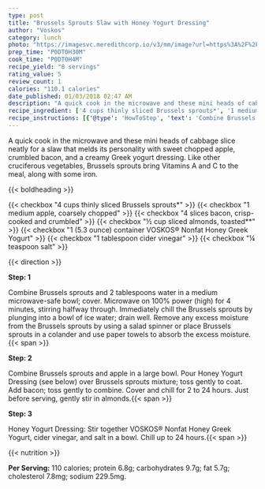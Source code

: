 ```yaml
---
type: post
title: "Brussels Sprouts Slaw with Honey Yogurt Dressing"
author: "Voskos"
category: lunch
photo: "https://imagesvc.meredithcorp.io/v3/mm/image?url=https%3A%2F%2Fimages.media-allrecipes.com%2Fuserphotos%2F1133468.jpg"
prep_time: "P0DT0H30M"
cook_time: "P0DT0H4M"
recipe_yield: "8 servings"
rating_value: 5
review_count: 1
calories: "110.1 calories"
date_published: 01/03/2018 02:47 AM
description: "A quick cook in the microwave and these mini heads of cabbage slice neatly for a slaw that melds its personality with sweet chopped apple, crumbled bacon, and a creamy Greek yogurt dressing. Like other cruciferous vegetables, Brussels sprouts bring Vitamins A and C to the meal, along with some iron."
recipe_ingredient: ['4 cups thinly sliced Brussels sprouts*', '1 medium apple, coarsely chopped', '4 slices bacon, crisp-cooked and crumbled', '½ cup sliced almonds, toasted**', '1 (5.3 ounce) container VOSKOS® Nonfat Honey Greek Yogurt', '1 tablespoon cider vinegar', '¼ teaspoon salt']
recipe_instructions: [{'@type': 'HowToStep', 'text': 'Combine Brussels sprouts and 2 tablespoons water in a medium microwave-safe bowl; cover. Microwave on 100% power (high) for 4 minutes, stirring halfway through. Immediately chill the Brussels sprouts by plunging into a bowl of ice water; drain well. Remove any excess moisture from the Brussels sprouts by using a salad spinner or place Brussels sprouts in a colander and use paper towels to absorb the excess moisture.\n'}, {'@type': 'HowToStep', 'text': 'Combine Brussels sprouts and apple in a large bowl. Pour Honey Yogurt Dressing (see below) over Brussels sprouts mixture; toss gently to coat. Add bacon; toss gently to combine. Cover and chill for 2 to 24 hours. Just before serving, gently stir in almonds.\n'}, {'@type': 'HowToStep', 'text': 'Honey Yogurt Dressing: Stir together VOSKOS&reg; Nonfat Honey Greek Yogurt, cider vinegar, and salt in a bowl. Chill up to 24 hours.\n'}]
---
```


A quick cook in the microwave and these mini heads of cabbage slice neatly for a slaw that melds its personality with sweet chopped apple, crumbled bacon, and a creamy Greek yogurt dressing. Like other cruciferous vegetables, Brussels sprouts bring Vitamins A and C to the meal, along with some iron. 

{{< boldheading >}}

{{< checkbox "4 cups thinly sliced Brussels sprouts*" >}}
{{< checkbox "1 medium apple, coarsely chopped" >}}
{{< checkbox "4 slices bacon, crisp-cooked and crumbled" >}}
{{< checkbox "½ cup sliced almonds, toasted**" >}}
{{< checkbox "1 (5.3 ounce) container VOSKOS® Nonfat Honey Greek Yogurt" >}}
{{< checkbox "1 tablespoon cider vinegar" >}}
{{< checkbox "¼ teaspoon salt" >}}


{{< direction >}}

**Step: 1**

Combine Brussels sprouts and 2 tablespoons water in a medium microwave-safe bowl; cover. Microwave on 100% power (high) for 4 minutes, stirring halfway through. Immediately chill the Brussels sprouts by plunging into a bowl of ice water; drain well. Remove any excess moisture from the Brussels sprouts by using a salad spinner or place Brussels sprouts in a colander and use paper towels to absorb the excess moisture.{{< span >}}

**Step: 2**

Combine Brussels sprouts and apple in a large bowl. Pour Honey Yogurt Dressing (see below) over Brussels sprouts mixture; toss gently to coat. Add bacon; toss gently to combine. Cover and chill for 2 to 24 hours. Just before serving, gently stir in almonds.{{< span >}}

**Step: 3**

Honey Yogurt Dressing: Stir together VOSKOS® Nonfat Honey Greek Yogurt, cider vinegar, and salt in a bowl. Chill up to 24 hours.{{< span >}}

{{< nutrition >}}

**Per Serving:** 110 calories; protein 6.8g; carbohydrates 9.7g; fat 5.7g; cholesterol 7.8mg; sodium 229.5mg.